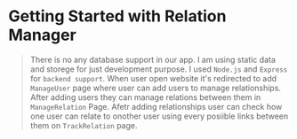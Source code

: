 # Getting Started with Relation Manager

> There is no any database support in our app. I am using static data and storege for just development purpose.
> I used `Node.js` and `Express` for `backend support`.
> When user open website it's redirected to add `ManageUser` page where user can add users to manage relationships.
> After adding users they can manage relations between them in `ManageRelation` Page.
> Afetr adding relationships user can check how one user can relate to onother user using every posiible links between them on `TrackRelation` page.
